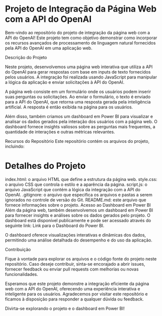 
# Projeto de Integração da Página Web com a API do OpenAI
Bem-vindo ao repositório do projeto de integração da página web com a API do OpenAI! Este projeto tem como objetivo demonstrar como incorporar os recursos avançados de processamento de linguagem natural fornecidos pela API do OpenAI em uma aplicação web.

 Descrição do Projeto
 
  Neste projeto, desenvolvemos uma página web interativa que utiliza a API do OpenAI para gerar respostas com base em inputs de texto fornecidos pelos usuários. A integração foi realizada usando JavaScript para manipular a lógica da aplicação e enviar solicitações à API do OpenAI.

  A página web consiste em um formulário onde os usuários podem inserir suas perguntas ou solicitações. Ao enviar o formulário, o texto é enviado para a API do OpenAI, que retorna uma resposta gerada pela inteligência artificial. A resposta é então exibida na página para os usuários.

  Além disso, também criamos um dashboard em Power BI para visualizar e analisar os dados gerados pela interação dos usuários com a página web. O dashboard fornece insights valiosos sobre as perguntas mais frequentes, a quantidade de interações e outras métricas relevantes.

 Recursos do Repositório
  Este repositório contém os arquivos do projeto, incluindo:

# Detalhes do Projeto
index.html: o arquivo HTML que define a estrutura da página web.
style.css: o arquivo CSS que controla o estilo e a aparência da página.
script.js: o arquivo JavaScript que contém a lógica da integração com a API do OpenAI.
.gitignore: o arquivo que especifica os arquivos e pastas a serem ignorados no controle de versão do Git.
README.md: este arquivo que fornece informações sobre o projeto.
Acesso ao Dashboard em Power BI
Além da página web, também desenvolvemos um dashboard em Power BI para fornecer insights e análises sobre os dados gerados pelo projeto. O dashboard está disponível publicamente e pode ser acessado através do seguinte link: Link para o Dashboard do Power BI.

O dashboard oferece visualizações interativas e dinâmicas dos dados, permitindo uma análise detalhada do desempenho e do uso da aplicação.

Contribuição

Fique à vontade para explorar os arquivos e o código fonte do projeto neste repositório. Caso deseje contribuir, sinta-se encorajado a abrir issues, fornecer feedback ou enviar pull requests com melhorias ou novas funcionalidades.

Esperamos que este projeto demonstre a integração eficiente da página web com a API do OpenAI, oferecendo uma experiência interativa e inteligente para os usuários. Agradecemos por visitar este repositório e ficamos à disposição para responder a qualquer dúvida ou feedback.

Divirta-se explorando o projeto e o dashboard em Power BI!
